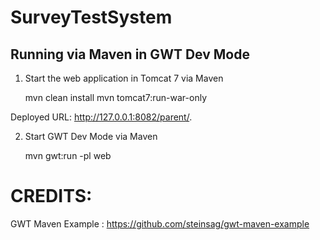 SurveyTestSystem
=================

Running via Maven in GWT Dev Mode
---------------------------------
1. Start the web application in Tomcat 7 via Maven

    mvn clean install
    mvn tomcat7:run-war-only

Deployed URL: http://127.0.0.1:8082/parent/.

2. Start GWT Dev Mode via Maven

    mvn gwt:run -pl web


CREDITS:
=================
GWT Maven Example : https://github.com/steinsag/gwt-maven-example
